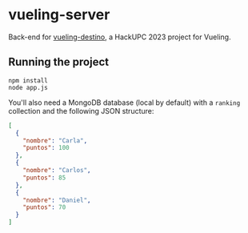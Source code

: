 # vueling-server
Back-end for [vueling-destino](https://github.com/19IvanL/vueling-destino), a HackUPC 2023 project for Vueling.

## Running the project
```console
npm install
node app.js
```
You'll also need a MongoDB database (local by default) with a `ranking` collection and the following JSON structure:
```json
[
  {
    "nombre": "Carla",
    "puntos": 100
  },
  {
    "nombre": "Carlos",
    "puntos": 85
  },
  {
    "nombre": "Daniel",
    "puntos": 70
  }
]
```
